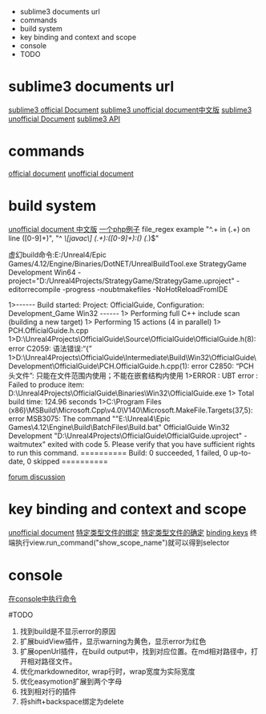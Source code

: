<!-- MarkdownTOC -->

- sublime3 documents url
- commands
- build system
- key binding and context and scope
- console
- TODO

<!-- /MarkdownTOC -->
# sublime3 documents url
[sublime3 official Document](https://www.sublimetext.com/docs/3/index.html)
[sublime3 unofficial document中文版](http://sublime-text.readthedocs.io/en/latest/intro.html)
[sublime3 unofficial Document](http://docs.sublimetext.info/en/latest/extensibility/plugins.html)
[sublime3 API](https://www.sublimetext.com/docs/3/api_reference.html)


# commands
[official document](http://www.sublimetext.com/docs/3/commands.html)
[unofficial document](http://docs.sublimetext.info/en/latest/reference/commands.html)



# build system
[unofficial document 中文版](http://sublime-text.readthedocs.io/en/latest/reference/build_systems.html)
[一个php例子](http://www.cnblogs.com/picaso/p/3337866.html)
file_regex example
"^.+ in (.+) on line ([0-9]+)",
"^ *\\[javac\\] (.+):([0-9]+):() (.*)$"

虚幻build命令:E:/Unreal4/Epic Games/4.12/Engine/Binaries/DotNET/UnrealBuildTool.exe StrategyGame Development Win64 -project="D:/Unreal4Projects/StrategyGame/StrategyGame.uproject" -editorrecompile -progress -noubtmakefiles -NoHotReloadFromIDE

1>------ Build started: Project: OfficialGuide, Configuration: Development_Game Win32 ------
1>  Performing full C++ include scan (building a new target)
1>  Performing 15 actions (4 in parallel)
1>  PCH.OfficialGuide.h.cpp
1>D:\Unreal4Projects\OfficialGuide\Source\OfficialGuide\OfficialGuide.h(8): error C2059: 语法错误:“{”
1>D:\Unreal4Projects\OfficialGuide\Intermediate\Build\Win32\OfficialGuide\Development\OfficialGuide\PCH.OfficialGuide.h.cpp(1): error C2850: “PCH 头文件”: 只能在文件范围内使用；不能在嵌套结构内使用
1>ERROR : UBT error : Failed to produce item: D:\Unreal4Projects\OfficialGuide\Binaries\Win32\OfficialGuide.exe
1>  Total build time: 124.96 seconds
1>C:\Program Files (x86)\MSBuild\Microsoft.Cpp\v4.0\V140\Microsoft.MakeFile.Targets(37,5): error MSB3075: The command ""E:\Unreal4\Epic Games\4.12\Engine\Build\BatchFiles\Build.bat" OfficialGuide Win32 Development "D:\Unreal4Projects\OfficialGuide\OfficialGuide.uproject" -waitmutex" exited with code 5. Please verify that you have sufficient rights to run this command.
========== Build: 0 succeeded, 1 failed, 0 up-to-date, 0 skipped ==========

[forum discussion](https://answers.unrealengine.com/questions/92910/is-there-any-way-to-change-the-default-editoride-t.html)


# key binding and context and scope
[unofficial document](http://docs.sublimetext.info/en/latest/customization/key_bindings.html)
[特定类型文件的绑定](https://forum.sublimetext.com/t/file-type-specific-key-bindings/2839/3)
[特定类型文件的确定](https://forum.sublimetext.com/t/selector-on-a-keybind/3785/3)
[binding keys](http://sublimetext.info/docs/en/reference/key_bindings.html)
终端执行view.run_command("show_scope_name")就可以得到selector


# console
[在console中执行命令](http://docs.sublimetext.info/en/latest/extensibility/commands.html?highlight=console)



#TODO
1. 找到build是不显示error的原因
1. 扩展buidView插件，显示warning为黄色，显示error为红色
1. 扩展openUrl插件，在build output中，找到对应位置。在md相对路径中，打开相对路径文件。
1. 优化markdowneditor, wrap行时，wrap宽度为实际宽度
1. 优化easymotion扩展到两个字母
1. 找到相对行的插件
1. 将shift+backspace绑定为delete